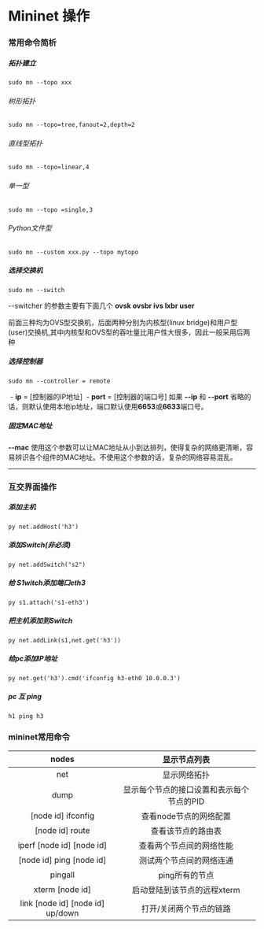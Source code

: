 # Mininet 操作

### 常用命令简析

##### 拓扑建立

~~~shell
sudo mn --topo xxx
~~~



###### 树形拓扑

~~~shell
sudo mn --topo=tree,fanout=2,depth=2
~~~



###### 直线型拓扑

~~~shell
sudo mn --topo=linear,4
~~~



###### 单一型

~~~shell
sudo mn --topo =single,3
~~~



###### Python文件型

~~~shell
sudo mn --custom xxx.py --topo mytopo
~~~

##### 选择交换机

~~~shell
sudo mn --switch
~~~

--switcher 的参数主要有下面几个  **ovsk ovsbr ivs lxbr user**

前面三种均为OVS型交换机，后面两种分别为内核型(linux bridge)和用户型(user)交换机,其中内核型和OVS型的吞吐量比用户性大很多，因此一般采用后两种



##### 选择控制器

~~~shell
sudo mn --controller = remote
~~~

​      - **ip** = [控制器的IP地址]
​      - **port** = [控制器的端口号]
如果 **--ip** 和 **--port** 省略的话，则默认使用本地ip地址，端口默认使用**6653**或**6633**端口号。

##### 固定MAC地址

**--mac** 使用这个参数可以让MAC地址从小到达排列，使得复杂的网络更清晰，容易辨识各个组件的MAC地址。不使用这个参数的话，复杂的网络容易混乱。

<hr>

### 互交界面操作

##### 添加主机

~~~shell
py net.addHost('h3')
~~~



##### 添加Switch(非必须)

~~~shell
py net.addSwitch("s2")
~~~



##### 给 S1witch添加端口eth3 

~~~shell
py s1.attach('s1-eth3')
~~~



##### 把主机添加到Switch

~~~shell
py net.addLink(s1,net.get('h3'))
~~~



##### 给pc添加IP地址

~~~shell
py net.get('h3').cmd('ifconfig h3-eth0 10.0.0.3')
~~~



##### pc 互 ping

~~~shell
h1 ping h3
~~~





### mininet常用命令
|           nodes           |               显示节点列表                |
| :-----------------------: | :---------------------------------------: |
|            net            |               显示网络拓扑                |
|           dump            | 显示每个节点的接口设置和表示每个节点的PID |
|    [node id] ifconfig     |          查看node节点的网络配置           |
|      [node id] route      |            查看该节点的路由表             |
| iperf [node id] [node id] |         查看两个节点间的网络性能          |
| [node id] ping [node id]  |         测试两个节点间的网络连通          |
|          pingall          |              ping所有的节点               |
|      xterm [node id]      |        启动登陆到该节点的远程xterm        |
|	link [node id] [node id] up/down |	打开/关闭两个节点的链路|


